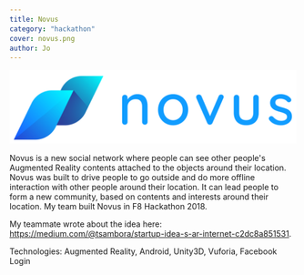 ```yaml
---
title: Novus
category: "hackathon"
cover: novus.png
author: Jo
---
```


![Novus](./logotype.png)

Novus is a new social network where people can see 
other people's Augmented Reality contents attached to 
the objects around their location. 
Novus was built to drive people to go outside and do more offline interaction 
with other people around their location. It can lead people to form 
a new community, based on contents and interests around their location.
My team built Novus in F8 Hackathon 2018.

My teammate wrote about the idea here: https://medium.com/@tsambora/startup-idea-s-ar-internet-c2dc8a851531.

Technologies: Augmented Reality, Android, Unity3D, Vuforia, Facebook Login
